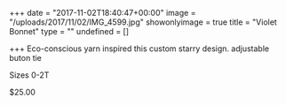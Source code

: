 +++
date = "2017-11-02T18:40:47+00:00"
image = "/uploads/2017/11/02/IMG_4599.jpg"
showonlyimage = true
title = "Violet Bonnet"
type = ""
undefined = []

+++
Eco-conscious yarn inspired this custom starry design. adjustable buton tie

Sizes 0-2T

$25.00